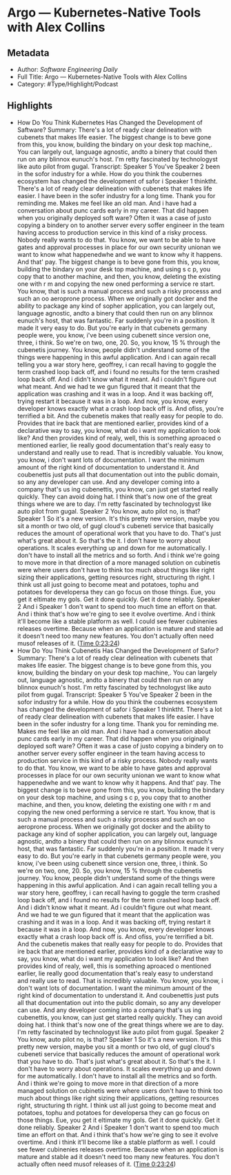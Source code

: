 # Argo —  Kubernetes-Native Tools with Alex Collins

## Metadata

* Author: *Software Engineering Daily*
* Full Title: Argo —  Kubernetes-Native Tools with Alex Collins
* Category: #Type/Highlight/Podcast

## Highlights

* How Do You Think Kubernetes Has Changed the Development of Saftware?
  Summary:
  There's a lot of ready clear delineation with cubenets that makes life easier. The biggest change is to beve gone from this, you know, building the bindary on your desk top machine,. You can largely out, language agnostic, andto a binery that could then run on any blinnox eunuch's host. I'm retty fascinated by technologyst like auto pilot from gugal.
  Transcript:
  Speaker 5
  You've
  Speaker 2
  been in the sofor industry for a while. How do you think the coubernes ecosystem has changed the development of safor i
  Speaker 1
  thinktht. There's a lot of ready clear delineation with cubenets that makes life easier. I have been in the sofer industry for a long time. Thank you for reminding me. Makes me feel like an old man. And i have had a conversation about punc cards early in my career. That did happen when you originally deployed soft ware? Often it was a case of justo copying a bindery on to another server every soffer engineer in the team having access to production service in this kind of a risky process. Nobody really wants to do that. You know, we want to be able to have gates and approval processes in place for our own security unionan we want to know what happenedwhe and we want to know why it happens. And that' pay. The biggest change is to beve gone from this, you know, building the bindary on your desk top machine, and using s c p, you copy that to another machine, and then, you know, deleting the existing one with r m and copying the new oned performing a service re start. You know, that is such a manual process and such a risky processs and such an oo aeroprone process. When we originally got docker and the ability to package any kind of sopher application, you can largely out, language agnostic, andto a binery that could then run on any blinnox eunuch's host, that was fantastic. Far suddenly you're in a position. It made it very easy to do. But you're early in that cubenets germany people were, you know, i've been using cubenett since version one, three, i think. So we're on two, one, 20. So, you know, 15 % through the cubenetis journey. You know, people didn't understand some of the things were happening in this awful application. And i can again recall telling you a war story here, geoffrey, i can recall having to goggle the term crashed loop back off, and i found no results for the term crashed loop back off. And i didn't know what it meant. Ad i couldn't figure out what meant. And we had te we gun figured that it meant that the application was crashing and it was in a loop. And it was backing off, trying restart it because it was in a loop. And now, you know, every developer knows exactly what a crash loop back off is. And ofiss, you're terrified a bit. And the cubenetis makes that really easy for people to do. Provides that ire back that are mentioned earlier, provides kind of a declarative way to say, you know, what do i want my application to look like? And then provides kind of realy, well, this is something aproaced o mentioned earlier, lie really good documentation that's realy easy to understand and really use to read. That is incredibly valuable. You know, you know, i don't want lots of documentation. I want the minimum amount of the right kind of documentation to understand it. And coubenettis just puts all that documentation out into the public domain, so any any developer can use. And any developer coming into a company that's us ing cubenettis, you know, can just get started really quickly. They can avoid doing hat. I think that's now one of the great things where we are to day. I'm retty fascinated by technologyst like auto pilot from gugal.
  Speaker 2
  You know, auto pilot no, is that?
  Speaker 1
  So it's a new version. It's this pretty new version, maybe you sit a month or two old, of gugl cloud's cubeneti service that basically reduces the amount of operational work that you have to do. That's just what's great about it. So that's the it. I don't have to worry about operations. It scales everything up and down for me automatically. I don't have to install all the metrics and so forth. And i think we're going to move more in that direction of a more managed solution on cubinetis were where users don't have to think too much about things like right sizing their applications, getting resources right, structuring th right. I think ust all just going to become meat and potatoes, tophu and potatoes for developersa they can go focus on those things. Eue, you get it eltimate my gols. Get it done quickly. Get it done reliably.
  Speaker 2
  And i
  Speaker 1
  don't want to spend too much time an effort on that. And i think that's how we're ging to see it evolve overtime. And i think it'll become like a stable platform as well. I could see fewer cubinenies releases overtime. Because when an application is mature and stable ad it doesn't need too many new features. You don't actually often need musof releases of it. ([Time 0:23:24](https://share.snipd.com/snip/b02540e7-9f77-472a-9918-ab5d3f553bf4))
* How Do You Think Cubenetis Has Changed the Development of Safor?
  Summary:
  There's a lot of ready clear delineation with cubenets that makes life easier. The biggest change is to beve gone from this, you know, building the bindary on your desk top machine,. You can largely out, language agnostic, andto a binery that could then run on any blinnox eunuch's host. I'm retty fascinated by technologyst like auto pilot from gugal.
  Transcript:
  Speaker 5
  You've
  Speaker 2
  been in the sofor industry for a while. How do you think the coubernes ecosystem has changed the development of safor i
  Speaker 1
  thinktht. There's a lot of ready clear delineation with cubenets that makes life easier. I have been in the sofer industry for a long time. Thank you for reminding me. Makes me feel like an old man. And i have had a conversation about punc cards early in my career. That did happen when you originally deployed soft ware? Often it was a case of justo copying a bindery on to another server every soffer engineer in the team having access to production service in this kind of a risky process. Nobody really wants to do that. You know, we want to be able to have gates and approval processes in place for our own security unionan we want to know what happenedwhe and we want to know why it happens. And that' pay. The biggest change is to beve gone from this, you know, building the bindary on your desk top machine, and using s c p, you copy that to another machine, and then, you know, deleting the existing one with r m and copying the new oned performing a service re start. You know, that is such a manual process and such a risky processs and such an oo aeroprone process. When we originally got docker and the ability to package any kind of sopher application, you can largely out, language agnostic, andto a binery that could then run on any blinnox eunuch's host, that was fantastic. Far suddenly you're in a position. It made it very easy to do. But you're early in that cubenets germany people were, you know, i've been using cubenett since version one, three, i think. So we're on two, one, 20. So, you know, 15 % through the cubenetis journey. You know, people didn't understand some of the things were happening in this awful application. And i can again recall telling you a war story here, geoffrey, i can recall having to goggle the term crashed loop back off, and i found no results for the term crashed loop back off. And i didn't know what it meant. Ad i couldn't figure out what meant. And we had te we gun figured that it meant that the application was crashing and it was in a loop. And it was backing off, trying restart it because it was in a loop. And now, you know, every developer knows exactly what a crash loop back off is. And ofiss, you're terrified a bit. And the cubenetis makes that really easy for people to do. Provides that ire back that are mentioned earlier, provides kind of a declarative way to say, you know, what do i want my application to look like? And then provides kind of realy, well, this is something aproaced o mentioned earlier, lie really good documentation that's realy easy to understand and really use to read. That is incredibly valuable. You know, you know, i don't want lots of documentation. I want the minimum amount of the right kind of documentation to understand it. And coubenettis just puts all that documentation out into the public domain, so any any developer can use. And any developer coming into a company that's us ing cubenettis, you know, can just get started really quickly. They can avoid doing hat. I think that's now one of the great things where we are to day. I'm retty fascinated by technologyst like auto pilot from gugal.
  Speaker 2
  You know, auto pilot no, is that?
  Speaker 1
  So it's a new version. It's this pretty new version, maybe you sit a month or two old, of gugl cloud's cubeneti service that basically reduces the amount of operational work that you have to do. That's just what's great about it. So that's the it. I don't have to worry about operations. It scales everything up and down for me automatically. I don't have to install all the metrics and so forth. And i think we're going to move more in that direction of a more managed solution on cubinetis were where users don't have to think too much about things like right sizing their applications, getting resources right, structuring th right. I think ust all just going to become meat and potatoes, tophu and potatoes for developersa they can go focus on those things. Eue, you get it eltimate my gols. Get it done quickly. Get it done reliably.
  Speaker 2
  And i
  Speaker 1
  don't want to spend too much time an effort on that. And i think that's how we're ging to see it evolve overtime. And i think it'll become like a stable platform as well. I could see fewer cubinenies releases overtime. Because when an application is mature and stable ad it doesn't need too many new features. You don't actually often need musof releases of it. ([Time 0:23:24](https://share.snipd.com/snip/960a306d-ef01-4076-b616-4dfe14c2023f))
